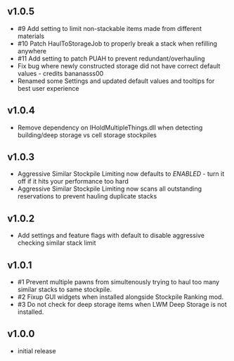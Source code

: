 ## v1.0.5
- #9 Add setting to limit non-stackable items made from different materials
- #10 Patch HaulToStorageJob to properly break a stack when refilling anywhere
- #11 Add setting to patch PUAH to prevent redundant/overhauling
- Fix bug where newly constructed storage did not have correct default values - credits bananasss00
- Renamed some Settings and updated default values and tooltips for best user experience

## v1.0.4
- Remove dependency on IHoldMultipleThings.dll when detecting building/deep storage vs cell storage stockpiles

## v1.0.3
- Aggressive Similar Stockpile Limiting now defaults to *ENABLED* - turn it off if it hits your performance too hard
- Aggressive Similar Stockpile Limiting now scans all outstanding reservations to prevent hauling duplicate stacks

## v1.0.2
- Add settings and feature flags with default to disable aggressive checking similar stack limit

## v1.0.1
- #1 Prevent multiple pawns from simultenously trying to haul too many similar stacks to same stockpile.
- #2 Fixup GUI widgets when installed alongside Stockpile Ranking mod.
- #3 Do not check for deep storage items when LWM Deep Storage is not installed.

## v1.0.0
- initial release

